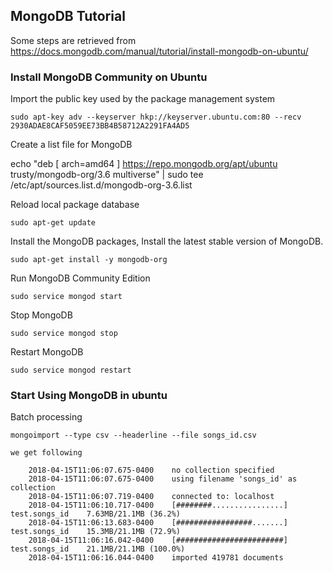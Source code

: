 
## MongoDB Tutorial


Some steps are retrieved from <https://docs.mongodb.com/manual/tutorial/install-mongodb-on-ubuntu/>

### Install MongoDB Community on Ubuntu

Import the public key used by the package management system

    sudo apt-key adv --keyserver hkp://keyserver.ubuntu.com:80 --recv 2930ADAE8CAF5059EE73BB4B58712A2291FA4AD5
    
 
Create a list file for MongoDB

   echo "deb [ arch=amd64 ] https://repo.mongodb.org/apt/ubuntu trusty/mongodb-org/3.6 multiverse" | sudo tee /etc/apt/sources.list.d/mongodb-org-3.6.list
    
Reload local package database

    sudo apt-get update
    
Install the MongoDB packages, Install the latest stable version of MongoDB.

    sudo apt-get install -y mongodb-org
    
Run MongoDB Community Edition

    sudo service mongod start
    
Stop MongoDB

    sudo service mongod stop
    
Restart MongoDB

    sudo service mongod restart

### Start Using MongoDB in ubuntu

Batch processing

    mongoimport --type csv --headerline --file songs_id.csv
    
    we get following 
    
        2018-04-15T11:06:07.675-0400	no collection specified
        2018-04-15T11:06:07.675-0400	using filename 'songs_id' as collection
        2018-04-15T11:06:07.719-0400	connected to: localhost
        2018-04-15T11:06:10.717-0400	[########................] test.songs_id	7.63MB/21.1MB (36.2%)
        2018-04-15T11:06:13.683-0400	[#################.......] test.songs_id	15.3MB/21.1MB (72.9%)
        2018-04-15T11:06:16.042-0400	[########################] test.songs_id	21.1MB/21.1MB (100.0%)
        2018-04-15T11:06:16.044-0400	imported 419781 documents





